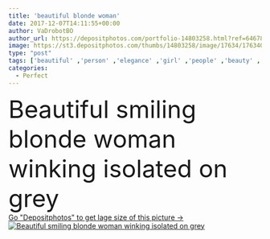 ```yaml
---
title: 'beautiful blonde woman'
date: 2017-12-07T14:11:55+00:00
author: VaDrobotBO
author_url: https://depositphotos.com/portfolio-14803258.html?ref=64678756
image: https://st3.depositphotos.com/thumbs/14803258/image/17634/176340902/api_thumb_450.jpg?forcejpeg=true
type: "post"
tags: ['beautiful' ,'person' ,'elegance' ,'girl' ,'people' ,'beauty' ,'model' ,'cheerful' ,'portrait' ,'smile' ,'european' ,'elegant' ,'lovely' ,'woman' ,'makeup' ,'skincare' ,'blonde' ,'charming' ,'alone' ,'attractive' ,'gorgeous' ,'posing' ,'haircare' ,'modeling' ,'glamorous' ,'winking' ,'wink' ,'Studio Shot' ,'beautiful woman' ,'skin care' ,'isolated on grey' ,'perfect skin' ,'caucasian woman' ,'clean face' ]
categories: 
  - Perfect
---
```

<div aling="center">
            <font size="60"> Beautiful smiling blonde woman winking isolated on grey</font>   
</div>
<div>
    <a href='https://depositphotos.com/176340902/stock-photo-beautiful-blonde-woman.html?ref=64678756' target=_blank > Go "Depositphotos" to get lage size of this picture ->
        <img href='https://depositphotos.com/176340902/stock-photo-beautiful-blonde-woman.html?ref=64678756' src='https://st3.depositphotos.com/14803258/17634/i/950/depositphotos_176340902-stock-photo-beautiful-blonde-woman.jpg?forcejpeg=true' alt='Beautiful smiling blonde woman winking isolated on grey' >
    </a>
</div>
